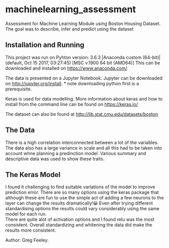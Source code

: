 # machinelearning_assessment
Assessment for Machine Learning Module using Boston Housing Dataset. The goal was to describe, infer and predict using the dataset

## Installation and Running

This project was run on Pyhton version: 3.6.3 |Anaconda custom (64-bit)| (default, Oct 15 2017, 03:27:45) [MSC v.1900 64 bit (AMD64)]
This can be downloaded and installed on https://www.anaconda.com/<br>

The data is presented on a Jupyter Notebook.
Jupyter can be downloaded on http://jupyter.org/install. * note downloading python first is a prerequisite.<br>

Keras is used for data modelling.
More information about keras and how to install from the command line can be found on https://keras.io/

The dataset can also be found at http://lib.stat.cmu.edu/datasets/boston

## The Data

There is a high correlation interconnected between a lot of the variables. The data also has a large variance in scale and all this had to be taken into account whne planning a predinction model. Various summary and descriptive data was used to show these traits.

## The Keras Model

I found it challenging to find suitable variations of the model to improve prediction error. There are so many options using the keras package that although these are fun to use the simple act of adding a few neurons to the layer can change the results dramatically!:grinning: Even after trying different standardising options the results could vary considerably using the same model for each run.<br> There are quite alot of activation options and I found relu was the most consistent. Overall standardizing and whitening the data did make the results more consistent.   

Author: Greg Feeley.
